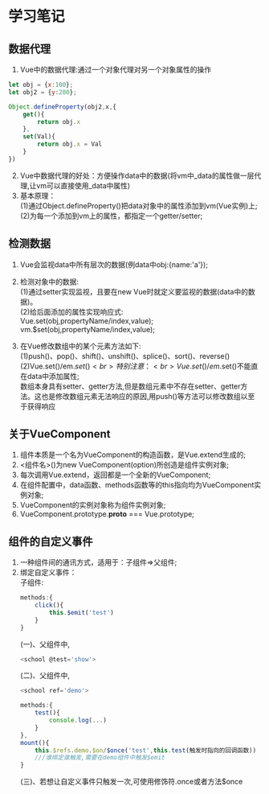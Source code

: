 # 学习笔记

## 数据代理
1. Vue中的数据代理:通过一个对象代理对另一个对象属性的操作
```javascript
let obj = {x:100};
let obj2 = {y:200};

Object.defineProperty(obj2,x,{
    get(){
        return obj.x
    },
    set(Val){
        return obj.x = Val
    }
})

```
2. Vue中数据代理的好处：方便操作data中的数据(将vm中_data的属性做一层代理,让vm可以直接使用_data中属性)
3. 基本原理：<br>
    (1)通过Object.defineProperty()把data对象中的属性添加到vm(Vue实例)上;<br>
    (2)为每一个添加到vm上的属性，都指定一个getter/setter;<br>


## 检测数据
1. Vue会监视data中所有层次的数据(例data中obj:{name:'a'});
2. 检测对象中的数据:<br>
    (1)通过setter实现监视，且要在new Vue时就定义要监视的数据(data中的数据)。<br>
    (2)给后面添加的属性实现响应式:<br>
        Vue.set(obj,propertyName/index,value);<br>
        vm.$set(obj,propertyName/index,value);<br>

3. 在Vue修改数组中的某个元素方法如下:<br>
    (1)push()、pop()、shift()、unshift()、splice()、sort()、reverse()<br>
    (2)Vue.set()/em.$set()<br>
    特别注意：<br>
    Vue.set()/em.$set()不能直在data中添加属性;<br>
    数组本身具有setter、getter方法,但是数组元素中不存在setter、getter方法。这也是修改数组元素无法响应的原因,用push()等方法可以修改数组以至于获得响应<br>


## 关于VueComponent
1. 组件本质是一个名为VueComponent的构造函数，是Vue.extend生成的;
2. <组件名>(<school>)为new VueComponent(option)所创造是组件实例对象;
3. 每次调用Vue.extend，返回都是一个全新的VueComponent;
4. 在组件配置中，data函数、methods函数等的this指向均为VueComponent实例对象;
5. VueComponent的实例对象称为组件实例对象;
6. VueComponent.prototype.__proto__ === Vue.prototype;


## 组件的自定义事件
1. 一种组件间的通讯方式，适用于：子组件=>父组件;
2. 绑定自定义事件：<br>
    子组件:
    ```javascript
    methods:{
        click(){
            this.$emit('test')
        }
    }
    ```
    (一)、父组件中,
    ```javascript
    <school @test='show'>
    ```
    (二)、父组件中,
    ```javascript
    <school ref='demo'>

    methods:{
        test(){
            console.log(...)
        }
    },
    mount(){
        this.$refs.demo.$on/$once('test',this.test(触发时指向的回调函数))
        ///谁绑定谁触发,需要在demo组件中触发$emit
    }
    ``` 
    (三)、若想让自定义事件只触发一次,可使用修饰符.once或者方法$once
